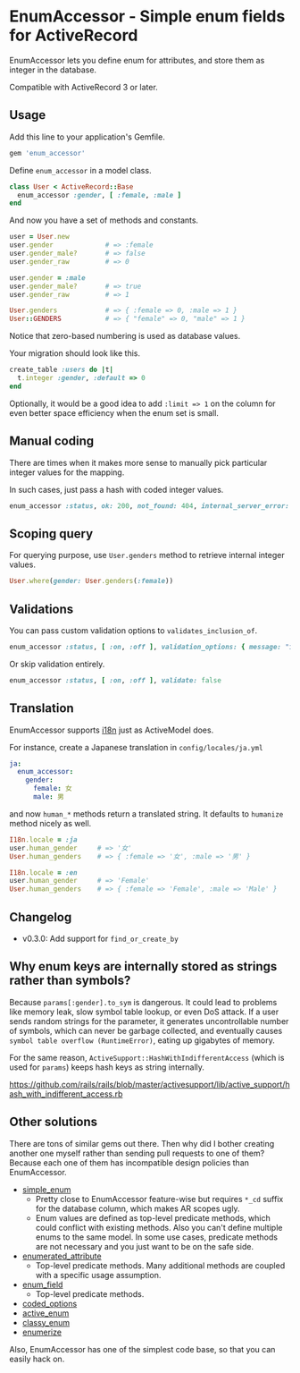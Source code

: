 # EnumAccessor - Simple enum fields for ActiveRecord

EnumAccessor lets you define enum for attributes, and store them as integer in the database.

Compatible with ActiveRecord 3 or later.

## Usage

Add this line to your application's Gemfile.

```ruby
gem 'enum_accessor'
```

Define `enum_accessor` in a model class.

```ruby
class User < ActiveRecord::Base
  enum_accessor :gender, [ :female, :male ]
end
```

And now you have a set of methods and constants.

```ruby
user = User.new
user.gender             # => :female
user.gender_male?       # => false
user.gender_raw         # => 0

user.gender = :male
user.gender_male?       # => true
user.gender_raw         # => 1

User.genders            # => { :female => 0, :male => 1 }
User::GENDERS           # => { "female" => 0, "male" => 1 }
```

Notice that zero-based numbering is used as database values.

Your migration should look like this.

```ruby
create_table :users do |t|
  t.integer :gender, :default => 0
end
```

Optionally, it would be a good idea to add `:limit => 1` on the column for even better space efficiency when the enum set is small.

## Manual coding

There are times when it makes more sense to manually pick particular integer values for the mapping.

In such cases, just pass a hash with coded integer values.

```ruby
enum_accessor :status, ok: 200, not_found: 404, internal_server_error: 500
```

## Scoping query

For querying purpose, use `User.genders` method to retrieve internal integer values.

```ruby
User.where(gender: User.genders(:female))
```

## Validations

You can pass custom validation options to `validates_inclusion_of`.

```ruby
enum_accessor :status, [ :on, :off ], validation_options: { message: "incorrect status" }
```

Or skip validation entirely.

```ruby
enum_accessor :status, [ :on, :off ], validate: false
```

## Translation

EnumAccessor supports [i18n](http://guides.rubyonrails.org/i18n.html) just as ActiveModel does.

For instance, create a Japanese translation in `config/locales/ja.yml`

```yaml
ja:
  enum_accessor:
    gender:
      female: 女
      male: 男
```

and now `human_*` methods return a translated string. It defaults to `humanize` method nicely as well.

```ruby
I18n.locale = :ja
user.human_gender     # => '女'
User.human_genders    # => { :female => '女', :male => '男' }

I18n.locale = :en
user.human_gender     # => 'Female'
User.human_genders    # => { :female => 'Female', :male => 'Male' }
```

## Changelog

- v0.3.0: Add support for `find_or_create_by`

## Why enum keys are internally stored as strings rather than symbols?

Because `params[:gender].to_sym` is dangerous. It could lead to problems like memory leak, slow symbol table lookup, or even DoS attack. If a user sends random strings for the parameter, it generates uncontrollable number of symbols, which can never be garbage collected, and eventually causes `symbol table overflow (RuntimeError)`, eating up gigabytes of memory.

For the same reason, `ActiveSupport::HashWithIndifferentAccess` (which is used for `params`) keeps hash keys as string internally.

https://github.com/rails/rails/blob/master/activesupport/lib/active_support/hash_with_indifferent_access.rb

## Other solutions

There are tons of similar gems out there. Then why did I bother creating another one myself rather than sending pull requests to one of them? Because each one of them has incompatible design policies than EnumAccessor.

* [simple_enum](https://github.com/lwe/simple_enum)
  * Pretty close to EnumAccessor feature-wise but requires `*_cd` suffix for the database column, which makes AR scopes ugly.
  * Enum values are defined as top-level predicate methods, which could conflict with existing methods. Also you can't define multiple enums to the same model. In some use cases, predicate methods are not necessary and you just want to be on the safe side.
* [enumerated_attribute](https://github.com/jeffp/enumerated_attribute)
  * Top-level predicate methods. Many additional methods are coupled with a specific usage assumption.
* [enum_field](https://github.com/jamesgolick/enum_field)
  * Top-level predicate methods.
* [coded_options](https://github.com/jasondew/coded_options)
* [active_enum](https://github.com/adzap/active_enum)
* [classy_enum](https://github.com/beerlington/classy_enum)
* [enumerize](https://github.com/brainspec/enumerize)

Also, EnumAccessor has one of the simplest code base, so that you can easily hack on.
